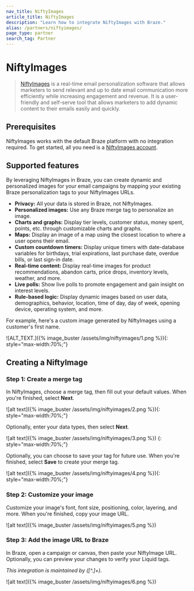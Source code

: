```yaml
---
nav_title: NiftyImages
article_title: NiftyImages
description: "Learn how to integrate NiftyImages with Braze."
alias: /partners/niftyimages/
page_type: partner
search_tag: Partner
---
```


# NiftyImages

> [NiftyImages](https://niftyimages.com) is a real-time email personalization software that allows marketers to send relevant and up to date email communication more efficiently while increasing engagement and revenue. It is a user-friendly and self-serve tool that allows marketers to add dynamic content to their emails easily and quickly.

## Prerequisites

NiftyImages works with the default Braze platform with no integration required. To get started, all you need is a [NiftyImages account](https://niftyimages.com/Signup).

## Supported features

By leveraging NiftyImages in Braze, you can create dynamic and personalized images for your email campaigns by mapping your existing Braze personalization tags to your NiftyImages URLs.

- **Privacy:** All your data is stored in Braze, not NiftyImages.
- **Personalized images:** Use any Braze merge tag to personalize an image.
- **Charts and graphs:** Display tier levels, customer status, money spent, points, etc. through customizable charts and graphs.
- **Maps:** Display an image of a map using the closest location to where a user opens their email.
- **Custom countdown timers:** Display unique timers with date-database variables for birthdays, trial expirations, last purchase date, overdue bills, or last sign-in date.
- **Real-time content:** Display real-time images for product recommendations, abandon carts, price drops, inventory levels, weather, and more.
- **Live polls:** Show live polls to promote engagement and gain insight on interest levels.
- **Rule-based logic:** Display dynamic images based on user data, demographics, behavior, location, time of day, day of week, opening device, operating system, and more.

For example, here's a custom image generated by NiftyImages using a customer's first name.

![ALT_TEXT.]({% image_buster /assets/img/niftyimages/1.png %}){: style="max-width:70%;"}

## Creating a NiftyImage

### Step 1: Create a merge tag

In NiftyImages, choose a merge tag, then fill out your default values. When you're finished, select **Next**.

![alt text]({% image_buster /assets/img/niftyimages/2.png %}){: style="max-width:70%;"}

Optionally, enter your data types, then select **Next**.

![alt text]({% image_buster /assets/img/niftyimages/3.png %})
{: style="max-width:70%;"}

Optionally, you can choose to save your tag for future use. When you're finished, select **Save** to create your merge tag.

![alt text]({% image_buster /assets/img/niftyimages/4.png %}){: style="max-width:70%;"}

### Step 2: Customize your image

Customize your image's font, font size, positioning, color, layering, and more. When you're finished, copy your image URL.

![alt text]({% image_buster /assets/img/niftyimages/5.png %})

### Step 3: Add the image URL to Braze

In Braze, open a campaign or canvas, then paste your NiftyImage URL. Optionally, you can preview your changes to verify your Liquid tags.

_This integration is maintained by ([^\.]+)\._

![alt text]({% image_buster /assets/img/niftyimages/6.png %})
